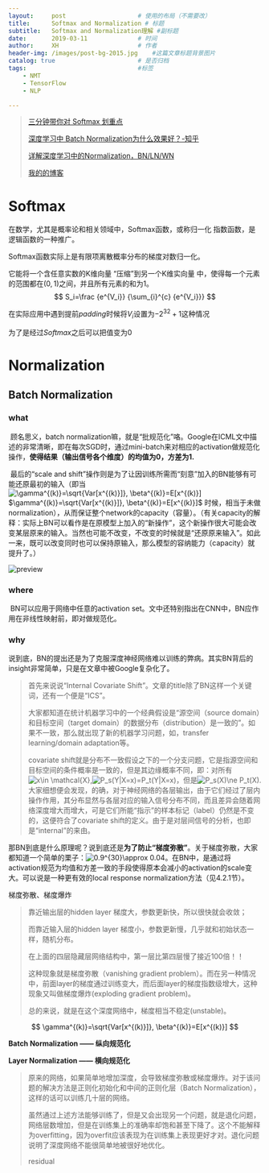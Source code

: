 ```yaml
---
layout:     post   				    # 使用的布局（不需要改）
title:      Softmax and Normalization # 标题 
subtitle:   Softmax and Normalization理解 #副标题
date:       2019-03-11 				# 时间
author:     XH 						# 作者
header-img: /images/post-bg-2015.jpg 	#这篇文章标题背景图片
catalog: true 						# 是否归档
tags:								#标签
    - NMT
    - TensorFlow
    - NLP

---
```



> [三分钟带你对 Softmax 划重点](https://blog.csdn.net/red_stone1/article/details/80687921/)
>
> [深度学习中 Batch Normalization为什么效果好？-知乎](https://www.zhihu.com/question/38102762/answer/85238569?utm_source=wechat_session&utm_medium=social&utm_oi=629421655403925504/ )
>
> [详解深度学习中的Normalization，BN/LN/WN](https://zhuanlan.zhihu.com/p/33173246/)
>
> [我的的博客](https://xinghanzzy.github.io/)



# Softmax

在数学，尤其是概率论和相关领域中，Softmax函数，或称归一化 指数函数，是逻辑函数的一种推广。

Softmax函数实际上是有限项离散概率分布的梯度对数归一化。

它能将一个含任意实数的K维向量  “压缩”到另一个K维实向量  中，使得每一个元素的范围都在$(0, 1)$之间，并且所有元素的和为$1$。
$$
S_i=\frac {e^{V_i}} {\sum_{i}^{c} {e^{V_i}}}
$$

在实际应用中遇到提前$padding$时候将$V_i$设置为$-2^{32}+1$这种情况

为了是经过$Softmax$之后可以把值变为0



# Normalization

## Batch Normalization

### what

​	顾名思义，batch normalization嘛，就是“批规范化”咯。Google在ICML文中描述的非常清晰，即在每次SGD时，通过mini-batch来对相应的activation做规范化操作，**使得结果（输出信号各个维度）的均值为0，方差为1.** 

​	最后的“scale and shift”操作则是为了让因训练所需而“刻意”加入的BN能够有可能还原最初的输入（即当![\gamma^{(k)}=\sqrt{Var[x^{(k)}]}, \beta^{(k)}=E[x^{(k)}]](https://www.zhihu.com/equation?tex=%5Cgamma%5E%7B%28k%29%7D%3D%5Csqrt%7BVar%5Bx%5E%7B%28k%29%7D%5D%7D%2C+%5Cbeta%5E%7B%28k%29%7D%3DE%5Bx%5E%7B%28k%29%7D%5D)   $\gamma^{(k)}=\sqrt{Var[x^{(k)}]}, \beta^{(k)}=E[x^{(k)}]$ 时候，相当于未做normalization），从而保证整个network的capacity（容量）。（有关capacity的解释：实际上BN可以看作是在原模型上加入的“新操作”，这个新操作很大可能会改变某层原来的输入。当然也可能不改变，不改变的时候就是“还原原来输入”。如此一来，既可以改变同时也可以保持原输入，那么模型的容纳能力（capacity）就提升了。）

![preview](https://pic2.zhimg.com/9ad70be49c408d464c71b8e9a006d141_r.jpg) 

### where

​	BN可以应用于网络中任意的activation set。文中还特别指出在CNN中，BN应作用在非线性映射前，即对做规范化。 

### why

​	说到底，BN的提出还是为了克服深度神经网络难以训练的弊病。其实BN背后的insight非常简单，只是在文章中被Google复杂化了。

> 首先来说说“Internal Covariate Shift”。文章的title除了BN这样一个关键词，还有一个便是“ICS”。
>
> 大家都知道在统计机器学习中的一个经典假设是“源空间（source domain）和目标空间（target domain）的数据分布（distribution）是一致的”。如果不一致，那么就出现了新的机器学习问题，如，transfer learning/domain adaptation等。
>
> covariate shift就是分布不一致假设之下的一个分支问题，它是指源空间和目标空间的条件概率是一致的，但是其边缘概率不同，即：对所有![x\in \mathcal{X}](https://www.zhihu.com/equation?tex=x%5Cin+%5Cmathcal%7BX%7D),![P_s(Y|X=x)=P_t(Y|X=x)](https://www.zhihu.com/equation?tex=P_s%28Y%7CX%3Dx%29%3DP_t%28Y%7CX%3Dx%29)，但是![P_s(X)\ne P_t(X)](https://www.zhihu.com/equation?tex=P_s%28X%29%5Cne+P_t%28X%29). 大家细想便会发现，的确，对于神经网络的各层输出，由于它们经过了层内操作作用，其分布显然与各层对应的输入信号分布不同，而且差异会随着网络深度增大而增大，可是它们所能“指示”的样本标记（label）仍然是不变的，这便符合了covariate shift的定义。由于是对层间信号的分析，也即是“internal”的来由。

那BN到底是什么原理呢？说到底还是**为了防止“梯度弥散”**。关于梯度弥散，大家都知道一个简单的栗子：![0.9^{30}\approx 0.04](https://www.zhihu.com/equation?tex=0.9%5E%7B30%7D%5Capprox+0.04)。在BN中，是通过将activation规范为均值和方差一致的手段使得原本会减小的activation的scale变大。可以说是一种更有效的local response normalization方法（见4.2.1节）。



梯度弥散、梯度爆炸

> 靠近输出层的hidden layer 梯度大，参数更新快，所以很快就会收敛；
>
> 而靠近输入层的hidden layer 梯度小，参数更新慢，几乎就和初始状态一样，随机分布。
>
> 在上面的四层隐藏层网络结构中，第一层比第四层慢了接近100倍！！
>
> 这种现象就是梯度弥散（vanishing gradient problem）。而在另一种情况中，前面layer的梯度通过训练变大，而后面layer的梯度指数级增大，这种现象又叫做梯度爆炸(exploding gradient problem)。
>
> 总的来说，就是在这个深度网络中，梯度相当不稳定(unstable)。


$$
\gamma^{(k)}=\sqrt{Var[x^{(k)}]}, \beta^{(k)}=E[x^{(k)}]
$$

**Batch Normalization —— 纵向规范化** 

**Layer Normalization —— 横向规范化** 



> 原来的网络，如果简单地增加深度，会导致梯度弥散或梯度爆炸。对于该问题的解决方法是正则化初始化和中间的正则化层（Batch Normalization），这样的话可以训练几十层的网络。
>
> 虽然通过上述方法能够训练了，但是又会出现另一个问题，就是退化问题，网络层数增加，但是在训练集上的准确率却饱和甚至下降了。这个不能解释为overfitting，因为overfit应该表现为在训练集上表现更好才对。退化问题说明了深度网络不能很简单地被很好地优化。
>
> residual